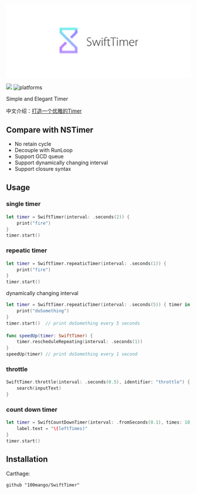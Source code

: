 ![](logo.png)

[![](http://img.shields.io/badge/Swift-3-blue.svg)]()    ![platforms](https://img.shields.io/badge/platforms-iOS%20%7C%20OSX%20%7C%20tvOS%20%7C%20watchOS%20-333333.svg) 

Simple and Elegant Timer

中文介绍：[打造一个优雅的Timer](https://github.com/100mango/zen/blob/master/%E6%89%93%E9%80%A0%E4%B8%80%E4%B8%AA%E4%BC%98%E9%9B%85%E7%9A%84Timer/make%20a%20timer.md)

## Compare with NSTimer
- No retain cycle
- Decouple with RunLoop 
- Support GCD queue
- Support dynamically changing interval
- Support closure syntax

## Usage


### single timer

~~~swift
let timer = SwiftTimer(interval: .seconds(2)) {
    print("fire")
}
timer.start()
~~~

### repeatic timer

~~~swift
let timer = SwiftTimer.repeaticTimer(interval: .seconds(1)) {
    print("fire")
}
timer.start()
~~~

dynamically changing interval

~~~swift
let timer = SwiftTimer.repeaticTimer(interval: .seconds(5)) { timer in
	print("doSomething")
}
timer.start()  // print doSomething every 5 seconds

func speedUp(timer: SwiftTimer) {
	timer.rescheduleRepeating(interval: .seconds(1))
}
speedUp(timer) // print doSomething every 1 second 
~~~

### throttle

~~~swift
SwiftTimer.throttle(interval: .seconds(0.5), identifier: "throttle") {
	search(inputText)
}
~~~

### count down timer

~~~swift
let timer = SwiftCountDownTimer(interval: .fromSeconds(0.1), times: 10) { timer , leftTimes in
    label.text = "\(leftTimes)"
}
timer.start()
~~~



## Installation

Carthage:

~~~
github "100mango/SwiftTimer"
~~~